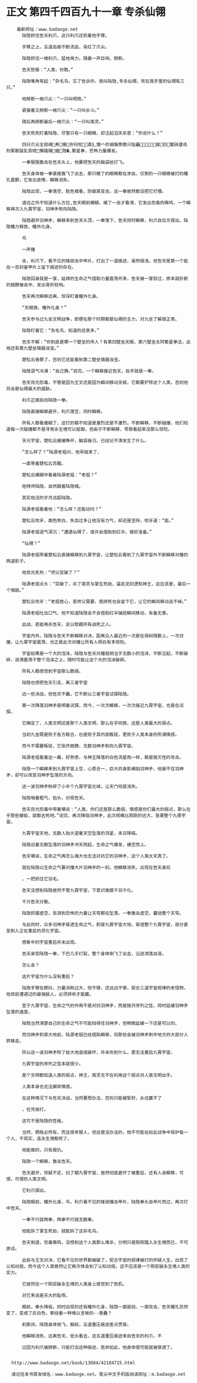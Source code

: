 # 正文 第四千四百九十一章 专杀仙翎
        最新网址：www.badaoge.net
          陆隐抓住告天利爪，这只利爪还抓着他手臂。
      
          手臂之上，五道血痕不断流血，染红了爪尖。
      
          陆隐抓住一根利爪，猛地用力，随着一声巨响，掰断。
      
          告天怒极：“人类，你敢。”
      
          陆隐嘴角弯起：“杂毛鸟，忘了告诉你，我叫陆隐,专杀仙翎，死在我手里的仙翎有三只。”
      
          他掰断一根爪尖：“一只叫明雨。”
      
          紧接着又掰断一根爪尖：“一只叫长斗。”
      
          随后再掰断最后一根爪尖：“一只叫南灵。”
      
          告天死死盯着陆隐，尽管只有一只眼睛，却泛起滔天杀意：“你说什么？”
      
          四只爪尖全部魂希揭夯何杖直廴馓宀欢细煽萘擞只指矗疲钫錾硖逶诜刑冢骸跋乱恢唬懈嫱辏蝗虺�,繁星拳，恐怖力量爆发。
      
          一拳狠狠轰击在告天头上，他要把告天的脑袋给打飞。
      
          告天身体被一拳直接轰飞了出去，那只瞎了的眼睛都在渗血，仅剩的一只眼睛被打的瞳孔震颤，它发出哀嚎，瞬移消失。
      
          陆隐出现，一拳落空，脸色难看，防御真变态，这一拳居然都没把它打懵。
      
          遥远之外不知道什么方位,告天眼前模糊，缓了一会才看清，它发出怨毒的嘶鸣，一个瞬移再次入九霄宇宙，羽神矛刺向陆隐。
      
          陆隐避开羽神矛，瞬移来到告天头顶，一拳落下，告天同时瞬移，利爪自后方探出，陆隐瞳力释放，瞳外化身。
      
          乓
      
          一声撞
      
          击，利爪下，看不见的锋锐击中甲片，打出了一道痕迹，虽然很浅，但告天是第一个能在一百封鉴甲片上留下痕迹的存在。
      
          陆隐回身就是一掌，延绵的生命之气借助力量震荡开来，告天被一掌掠过，原本就折断的翅膀被击中，发出骨折轻响。
      
          告天再次瞬移远离，惊讶盯着瞳外化身。
      
          “天眼族，瞳外化身？”
      
          告天参与过九垒文明战争，即便在那个时期都是仙翎的主力，对九垒了解很正常。
      
          陆隐盯着它：“杂毛鸟，知道的还真多。”
      
          告天不解：“你到底是哪一个壁垒的传人？有第四壁垒天眼，第六壁垒太阿繁星拳法，此地还有第九壁垒镇器浊宝。”
      
          楚松云昏厥了，否则它还能看到第二壁垒镇器浊宝。
      
          陆隐语气冷漠：“自己猜。”说完，一个瞬移接近告天，抬手就是一拳。
      
          告天目光怨毒，不管是因为王文还是因为瞬间移动天赋，它都要铲除这个人类，否则他将会是仙翎最大的威胁。
      
          利爪正面拍向陆隐一拳。
      
          陆隐直接瞬移避开，利爪落空，同时瞬移。
      
          所有人都看傻眼了，这打的都不知道是激烈还是不激烈，不断瞬移，不断碰撞，他们知道每一次碰撞都不是寻常永生境可以抵御，但由于不断瞬移，导致看起来没那么惊险。
      
          天元宇宙，楚松云缓缓睁开，脑袋昏沉，已经记不清发生了什么。
      
          “怎么样了？”陆源老祖问，他早就来了，
      
          一直等着楚松云苏醒。
      
          楚松云模糊中看着陆源老祖：“老祖？”
      
          他拜师陆隐，自然跟着陆隐喊。
      
          其实他活的岁月远超陆隐。
      
          陆源老祖看着他：“怎么样？还能动吗？”
      
          楚松云咬牙，面色煞白，失血过多让他没有力气，却还是坚持，咬牙道：“能。”
      
          陆源老祖语气深沉：“遭遇仙翎了，或许会借助到红伞，做好准备。”
      
          “仙翎？”
      
          陆源老祖带着楚松云直接瞬移到九霄宇宙，让楚松云看到了九霄宇宙外不断瞬移对撞的两道影子。
      
          他目光炙热：“师父突破了？”
      
          陆源老祖点头：“突破了，杀了南灵与掌生死劫，逼走泥别逻和神王，这应该是，最后一个强敌。”
      
          楚松云咬牙：“老祖放心，若师父需要，我拼死也会留下它，让它的瞬间移动逃不掉。”
      
          陆源老祖吐出口气，他不知道陆隐会不会借助红伞捕捉瞬间移动，有备无患。
      
          此战，若能再杀告天，足以慰藉所有战死之人。
      
          宇宙内外，陆隐与告天不断瞬移对决，距离众人最近的一次是在母树残骸上，一次对撞，让九霄宇宙震荡，也正是此次对撞让所有人明白有多惊险。
      
          宇宙如果是一个大的泡沫，陆隐与告天对撞就相当于无数小的泡沫，不断泛起，不断破碎，涟漪震荡于整个泡沫之上，随时可能让这个大的泡沫破碎。
      
          所有人都感觉到宇宙那么脆弱。
      
          陆隐也想把告天引走，离三者宇宙
      
          远一些决战，但告天不蠢，它不断以三者宇宙试探陆隐。
      
          第一次降落羽神矛是明着试探，而今，一次次瞬移，一次次接近九霄宇宙，也是在试探。
      
          它确定了，人类文明还是那个人类文明，那么在乎同族，这是人类最大的弱点。
      
          当初九垒既是败于各方联合，也是败于其内部叛徒，更败于人类本身的所谓情感。
      
          而今不需要叛徒，它张开翅膀，无数羽神矛刺向九霄宇宙。
      
          陆源老祖看着这一幕，好熟悉，与神王降落的白色流星雨一样，都是毁灭性的攻击。
      
          陆隐一个瞬移来到九霄宇宙上空，心愿合一，巨大的身影横拍羽神矛，他接不住羽神矛，却可以改变羽神矛坠落的方向。
      
          这一波羽神矛粉碎了小半个九霄宇宙北域，让天门彻底消失。
      
          陆隐喘着粗气，抬头，对视告天。
      
          告天目光怨毒中带着嘲讽：“人类，你们还是那么脆弱，情感是你们最大的弱点，那么在乎那些蝼蚁，就都去死吧。”说完，再次降临羽神矛，此次规模比刚刚的还大，笼罩整个九霄宇宙。
      
          九霄宇宙天地，无数人抬头望着天空坠落的流星，末日降临。
      
          陆隐迎着无数坠落的羽神矛冲天而起，生命之气爆发，横空而上。
      
          告天嘲讽，生命之气再怎么强大也无法对抗它的羽神矛，这个人类太天真了。
      
          就在陆隐以生命之气要对撞大片羽神矛的一刻，他瞬移消失，出现在告天身后
      
          ，一把抓住它羽毛。
      
          告天没想到陆隐居然不管九霄宇宙，下意识施展千羽千化。
      
          千只告天分散。
      
          陆隐抓握虚空，澎湃到恐怖的力量让天穹都在坠落，一拳轰击虚空，囊括整个天穹。
      
          与此同时，众多羽神矛穿透生命之气，刺穿九霄宇宙大地，穿透整个九霄宇宙，部分甚至刺入正在重启的灵化宇宙。
      
          想象中的宇宙重启并未出现。
      
          告天承受陆隐一拳，下巴几乎打裂，整个身体倒飞了出去，沿途洒落血液。
      
          怎么会？
      
          这片宇宙为什么没有重启？
      
          陆隐手臂在颤抖，力量消耗过大，但不够，还远远不够，契合三道宇宙规律的老怪物，他目前遭遇过的最强敌人，必须拼命才能赢。
      
          至于九霄宇宙，生命之气的作用不是对抗羽神矛，而是拨开序列之弦，同时延缓羽神矛坠落的速度。
      
          陆隐当然清楚自己的生命之气不可能挡得住羽神矛，但稍微延缓一下还是可以的。
      
          而羽神矛刺穿大地前，陆源老祖已经借助瞬移，将那些会被羽神矛刺中地方的大部分人转移走。
      
          所以这一波羽神矛除了给大地造成破坏，并未伤到什么，更无法重启九霄宇宙。
      
          九霄宇宙的序列之弦本就很少。
      
          是个文明都知道人类的弱点，神王，南灵无不在利用这个弱点对人类文明出手。
      
          人类本身也无法摒弃情感。
      
          在这种情况下与告天决战，当然要想办法，否则只能被掣肘，永远赢不了
      
          ，任凭挨打。
      
          这可不是陆隐的性格。
      
          当然，牺牲必然有，而且很多狠人，但这是没办法的，他不可能在如此战争中保护每一个人，不现实，连永生境都死了。
      
          他能做的，只有报仇。
      
          陆隐一个瞬移，轰击告天。
      
          告天避开，惊疑不定，扫了眼九霄宇宙，居然彻底避开了被重启，还有人会瞬移，可恨，可恨的人类文明。
      
          它利爪探出。
      
          陆隐眼前，瞳外化身，乓，利爪看不见的锋锐撞击甲片，陆隐拳头自甲片而过，再次打中告天。
      
          一拳不行就两拳，两拳不行就无数拳。
      
          他能拆了掌生死劫，就能拆了这杂毛鸟。
      
          告天倒退，怨毒嘶鸣，没想到这个人类那么难杀，分明只是刚刚踏入永生境而已，不可原谅。
      
          此前与王文对决，它看不见的世界都被破了，契合宇宙的规律被打的怀疑人生，出现了认知动摇，而今这个人类竟然让它再次体会到了认知动摇，这不应该是一个刚突破永生境人类的实力。
      
          它居然在一个刚突破永生境的人类身上感觉到了危机。
      
          对它来说是天大的耻辱。
      
          眼前，拳头降临，同时出现的还有瞳外化身，陆隐一面抵挡，一面攻击，告天瞳孔忽然变了，变成了灰白色，萦绕着一种难以言喻的--愚蠢？
      
          刹那间，陆隐身体倒飞，胸前，五道重压痕迹差点贯穿。
      
          他瞬移消失，远离告天，低头看去，这五道重压痕迹来自告天的利爪，不
      
          过因为利爪被掰断，只能打出这种痕迹，若非如此，他身体很可能就被穿透了。
      
      
      http://www.badaoge.net/book/13084/42184715.html
      
      请记住本书首发域名：www.badaoge.net。笔尖中文手机版阅读网址：m.badaoge.net